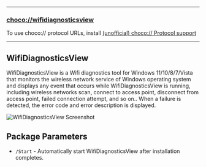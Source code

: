 
---
### [choco://wifidiagnosticsview](choco://wifidiagnosticsview)
To use choco:// protocol URLs, install [(unofficial) choco:// Protocol support ](https://community.chocolatey.org/packages/choco-protocol-support)

---

## WifiDiagnosticsView

WifiDiagnosticsView is a Wifi diagnostics tool for Windows 11/10/8/7/Vista that monitors the wireless network service of Windows operating system and displays any event that occurs while WifiDiagnosticsView is running, including wireless networks scan, connect to access point, disconnect from access point, failed connection attempt, and so on.. When a failure is detected, the error code and error description is displayed.

![WifiDiagnosticsView Screenshot](https://cdn.jsdelivr.net/gh/brogers5/chocolatey-package-wifidiagnosticsview@ccb25ee5752ef92b55e79309a59db71067938260//Screenshot.png)

## Package Parameters

* `/Start` - Automatically start WifiDiagnosticsView after installation completes.
